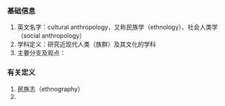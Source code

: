  ### 基础信息
1. 英文名字：cultural anthropology，又称民族学（ethnology）、社会人类学（social anthropology）
2. 学科定义：研究近现代人类（族群）及其文化的学科
3. 主要分支及观点：

### 有关定义
1. 民族志（ethnography）
2. 